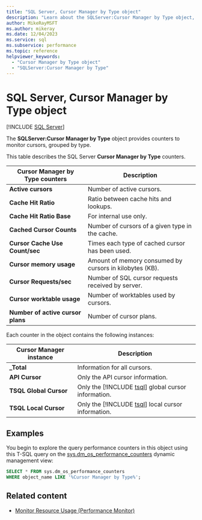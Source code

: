 ```yaml
---
title: "SQL Server, Cursor Manager by Type object"
description: "Learn about the SQLServer:Cursor Manager by Type object, which provides counters to monitor cursors, grouped by type."
author: MikeRayMSFT
ms.author: mikeray
ms.date: 12/04/2023
ms.service: sql
ms.subservice: performance
ms.topic: reference
helpviewer_keywords:
  - "Cursor Manager by Type object"
  - "SQLServer:Cursor Manager by Type"
---
```

# SQL Server, Cursor Manager by Type object
 [!INCLUDE [SQL Server](../../includes/applies-to-version/sqlserver.md)]

  The **SQLServer:Cursor Manager by Type** object provides counters to monitor cursors, grouped by type.  
  
 This table describes the SQL Server **Cursor Manager by Type** counters.  
  
|**Cursor Manager by Type** counters|Description|  
|-------------------------------------|-----------------|  
|**Active cursors**|Number of active cursors.|  
|**Cache Hit Ratio**|Ratio between cache hits and lookups.|  
|**Cache Hit Ratio Base**|For internal use only.| 
|**Cached Cursor Counts**|Number of cursors of a given type in the cache.|  
|**Cursor Cache Use Count/sec**|Times each type of cached cursor has been used.|  
|**Cursor memory usage**|Amount of memory consumed by cursors in kilobytes (KB).|  
|**Cursor Requests/sec**|Number of SQL cursor requests received by server.|  
|**Cursor worktable usage**|Number of worktables used by cursors.|  
|**Number of active cursor plans**|Number of cursor plans.|  
  
 Each counter in the object contains the following instances:  
  
|**Cursor Manager** instance|Description|  
|-----------------------------|-----------------|  
|**_Total**|Information for all cursors.|  
|**API Cursor**|Only the API cursor information.|  
|**TSQL Global Cursor**|Only the [!INCLUDE [tsql](../../includes/tsql-md.md)] global cursor information.|  
|**TSQL Local Cursor**|Only the [!INCLUDE [tsql](../../includes/tsql-md.md)] local cursor information.|  

## Examples

You begin to explore the query performance counters in this object using this T-SQL query on the [sys.dm_os_performance_counters](../system-dynamic-management-views/sys-dm-os-performance-counters-transact-sql.md) dynamic management view:

```sql
SELECT * FROM sys.dm_os_performance_counters
WHERE object_name LIKE '%Cursor Manager by Type%';
```  
  
## Related content

- [Monitor Resource Usage (Performance Monitor)](monitor-resource-usage-system-monitor.md)
